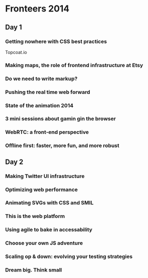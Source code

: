 # Fronteers 2014

## Day 1
### Getting nowhere with CSS best practices
Topcoat.io

### Making maps, the role of frontend infrastructure at Etsy


### Do we need to write markup?


### Pushing the real time web forward


### State of the animation 2014


### 3 mini sessions about gamin gin the browser


### WebRTC: a front-end perspective


### Offline first: faster, more fun, and more robust


## Day 2
### Making Twitter UI infrastructure


### Optimizing web performance


### Animating SVGs with CSS and SMIL


### This is the web platform


### Using agile to bake in accessability


### Choose your own JS adventure


### Scaling op & down: evolving your testing strategies


### Dream big. Think small

